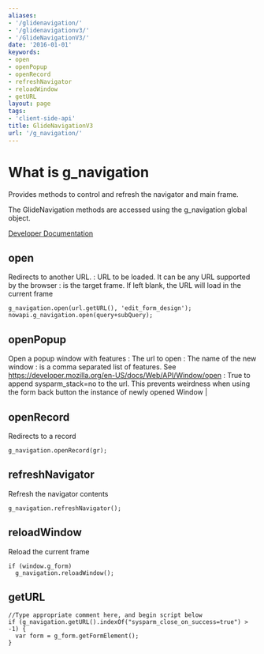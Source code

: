 ```yaml
---
aliases:
- '/glidenavigation/'
- '/glidenavigationv3/'
- '/GlideNavigationV3/'
date: '2016-01-01'
keywords:
- open
- openPopup
- openRecord
- refreshNavigator
- reloadWindow
- getURL
layout: page
tags:
- 'client-side-api'
title: GlideNavigationV3
url: '/g_navigation/'
---
```


# What is g\_navigation

Provides methods to control and refresh the navigator and main frame.

The GlideNavigation methods are accessed using the g\_navigation global
object.

[Developer
Documentation](https://docs.servicenow.com/bundle/kingston-application-development/page/app-store/dev_portal/API_reference/GlideNavigationV3/concept/c_GlideNavigationV3API.html)

## open

Redirects to another URL. : URL to be loaded. It can be any URL
supported by the browser : is the target frame. If left blank, the URL
will load in the current frame

``` {.js}
g_navigation.open(url.getURL(), 'edit_form_design');
nowapi.g_navigation.open(query+subQuery);
```

## openPopup

Open a popup window with features : The url to open : The name of the
new window : is a comma separated list of features. See
https://developer.mozilla.org/en-US/docs/Web/API/Window/open : True to
append sysparm\_stack=no to the url. This prevents weirdness when using
the form back button the instance of newly opened Window \|

## openRecord

Redirects to a record

``` {.js}
g_navigation.openRecord(gr);
```

## refreshNavigator

Refresh the navigator contents

``` {.js}
g_navigation.refreshNavigator();
```

## reloadWindow

Reload the current frame

``` {.js}
if (window.g_form)
  g_navigation.reloadWindow();
```

## getURL

``` {.js}
//Type appropriate comment here, and begin script below
if (g_navigation.getURL().indexOf("sysparm_close_on_success=true") > -1) {
  var form = g_form.getFormElement();
}
```
